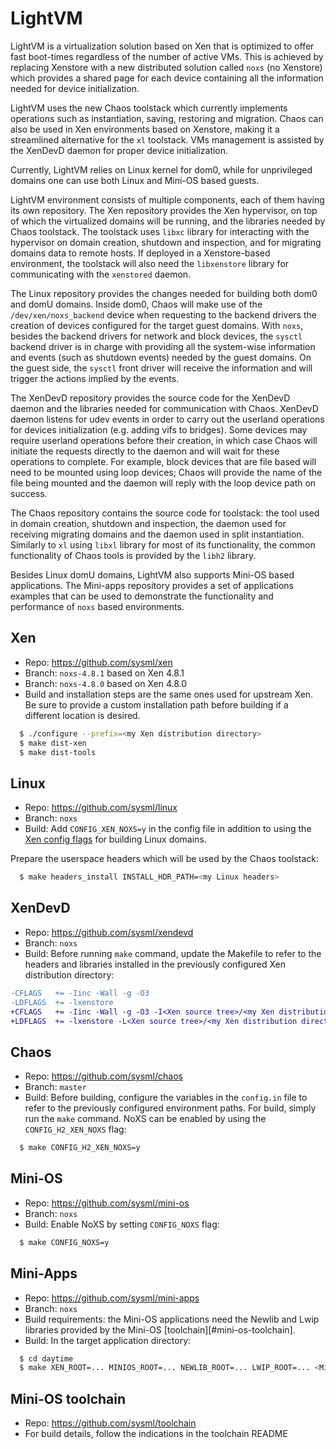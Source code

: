 # LightVM
LightVM is a virtualization solution based on Xen that is optimized to
offer fast boot-times regardless of the number of active VMs. This is
achieved by replacing Xenstore with a new distributed solution called
``noxs`` (no Xenstore) which provides a shared page for each device
containing all the information needed for device initialization.

LightVM uses the new Chaos toolstack which currently implements
operations such as instantiation, saving, restoring and
migration. Chaos can also be used in Xen environments based on
Xenstore, making it a streamlined alternative for the ``xl``
toolstack. VMs management is assisted by the XenDevD daemon for proper
device initialization.

Currently, LightVM relies on Linux kernel for dom0, while for
unprivileged domains one can use both Linux and Mini-OS based guests.

LightVM environment consists of multiple components, each of them
having its own repository. The Xen repository provides the Xen
hypervisor, on top of which the virtualized domains will be running,
and the libraries needed by Chaos toolstack. The toolstack uses ``libxc``
library for interacting with the hypervisor on domain creation,
shutdown and inspection, and for migrating domains data to remote
hosts. If deployed in a Xenstore-based environment, the toolstack will
also need the ``libxenstore`` library for communicating with the ``xenstored``
daemon.

The Linux repository provides the changes needed for building both
dom0 and domU domains. Inside dom0, Chaos will make use of the
``/dev/xen/noxs_backend`` device when requesting to the backend drivers
the creation of devices configured for the target guest domains. With
``noxs``, besides the backend drivers for network and block devices, the
``sysctl`` backend driver is in charge with providing all the system-wise
information and events (such as shutdown events) needed by the guest
domains. On the guest side, the ``sysctl`` front driver will receive the
information and will trigger the actions implied by the events.

The XenDevD repository provides the source code for the XenDevD daemon
and the libraries needed for communication with Chaos. XenDevD daemon
listens for udev events in order to carry out the userland operations
for devices initialization (e.g. adding vifs to bridges). Some devices
may require userland operations before their creation, in which case
Chaos will initiate the requests directly to the daemon and will wait
for these operations to complete. For example, block devices that are
file based will need to be mounted using loop devices; Chaos will
provide the name of the file being mounted and the daemon will reply
with the loop device path on success.

The Chaos repository contains the source code for toolstack: the tool
used in domain creation, shutdown and inspection, the daemon used for
receiving migrating domains and the daemon used in split
instantiation. Similarly to ``xl`` using ``libxl`` library for most of its
functionality, the common functionality of Chaos tools is provided by
the ``libh2`` library.

Besides Linux domU domains, LightVM also supports Mini-OS based 
applications. The Mini-apps repository provides a set of applications 
examples that can be used to demonstrate the functionality and 
performance of ``noxs`` based environments.

## Xen
* Repo: https://github.com/sysml/xen
* Branch: ``noxs-4.8.1`` based on Xen 4.8.1
* Branch: ``noxs-4.8.0`` based on Xen 4.8.0
* Build and installation steps are the same ones used for upstream
Xen. Be sure to provide a custom installation path before building if
a different location is desired.

```bash
  $ ./configure --prefix=<my Xen distribution directory>
  $ make dist-xen
  $ make dist-tools
```

## Linux
* Repo: https://github.com/sysml/linux
* Branch: ``noxs``
* Build: Add ``CONFIG_XEN_NOXS=y`` in the config file in addition to using
the [Xen config flags](https://wiki.xenproject.org/wiki/Mainline_Linux_Kernel_Configs#Configuring_the_Kernel) for building Linux domains.

Prepare the userspace headers which will be used by the Chaos toolstack:

```bash
  $ make headers_install INSTALL_HDR_PATH=<my Linux headers>
```

## XenDevD
* Repo: https://github.com/sysml/xendevd
* Branch: ``noxs``
* Build: Before running ``make`` command, update the Makefile to refer to
the headers and libraries installed in the previously configured Xen
distribution directory:

```diff
-CFLAGS   += -Iinc -Wall -g -O3
-LDFLAGS  += -lxenstore
+CFLAGS   += -Iinc -Wall -g -O3 -I<Xen source tree>/<my Xen distribution directory>/include
+LDFLAGS  += -lxenstore -L<Xen source tree>/<my Xen distribution directory>/lib
```

## Chaos
* Repo: https://github.com/sysml/chaos
* Branch: ``master``
* Build: Before building, configure the variables in the ``config.in`` file
to refer to the previously configured environment paths. For build,
simply run the ``make`` command. NoXS can be enabled by using the
``CONFIG_H2_XEN_NOXS`` flag:

```bash
  $ make CONFIG_H2_XEN_NOXS=y
```

## Mini-OS
* Repo: https://github.com/sysml/mini-os
* Branch: ``noxs``
* Build: Enable NoXS by setting ``CONFIG_NOXS`` flag:

```bash
  $ make CONFIG_NOXS=y
```

## Mini-Apps
* Repo: https://github.com/sysml/mini-apps
* Branch: ``noxs``
* Build requirements: the Mini-OS applications need the Newlib and Lwip libraries 
  provided by the Mini-OS [toolchain][#mini-os-toolchain].
* Build: In the target application directory:

```bash
  $ cd daytime
  $ make XEN_ROOT=... MINIOS_ROOT=... NEWLIB_ROOT=... LWIP_ROOT=... <Mini-OS specific flags>
```

## Mini-OS toolchain
* Repo: https://github.com/sysml/toolchain
* For build details, follow the indications in the toolchain README

